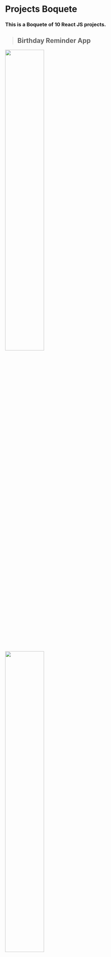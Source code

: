 
# Projects Boquete
### This is a Boquete of 10 React JS projects.

> ## Birthday Reminder App
<img src="https://user-images.githubusercontent.com/52380781/130225234-6c96db77-4b1e-480c-bb60-a73f1a21f978.png" width="50%">
<img src="https://user-images.githubusercontent.com/52380781/130225174-6ae257f3-74c0-4ad0-be11-ffc714db12bc.png" width="50%">

<br />

> ## Tour Book App
<img src="https://user-images.githubusercontent.com/52380781/130225275-415f4f9e-abf0-489f-86a2-ef8cee6b565c.png" width="50%">
<img src="https://user-images.githubusercontent.com/52380781/130225302-2a293620-b7be-4560-92de-b18ef85fd765.png" width="50%">
